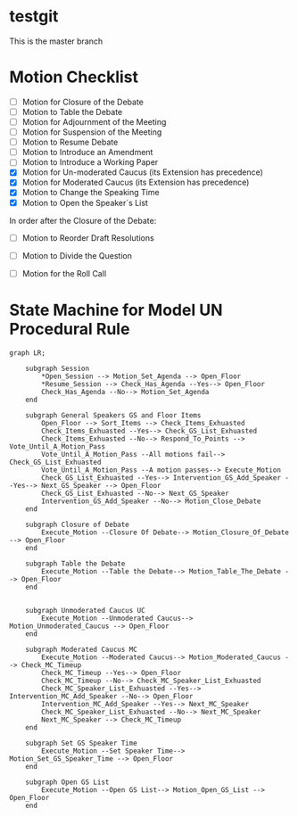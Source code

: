 # testgit

This is the master branch


# Motion Checklist
* [ ] Motion for Closure of the Debate
* [ ] Motion to Table the Debate
* [ ] Motion for Adjournment of the Meeting
* [ ] Motion for Suspension of the Meeting
* [ ]  Motion to Resume Debate
* [ ] Motion to Introduce an Amendment
* [ ] Motion to Introduce a Working Paper
* [x] Motion for Un-moderated Caucus (its Extension has precedence)    
* [x] Motion for Moderated Caucus (its Extension has precedence)       
* [x] Motion to Change the Speaking Time                              
* [x] Motion to Open the Speaker´s List                               

In order after the Closure of the Debate:

* [ ] Motion to Reorder Draft Resolutions
* [ ] Motion to Divide the Question
* [ ] Motion for the Roll Call


# State Machine for Model UN Procedural Rule
```mermaid
graph LR;

    subgraph Session
        *Open_Session --> Motion_Set_Agenda --> Open_Floor
        *Resume_Session --> Check_Has_Agenda --Yes--> Open_Floor
        Check_Has_Agenda --No--> Motion_Set_Agenda
    end

    subgraph General Speakers GS and Floor Items
        Open_Floor --> Sort_Items --> Check_Items_Exhuasted
        Check_Items_Exhuasted --Yes--> Check_GS_List_Exhuasted
        Check_Items_Exhuasted --No--> Respond_To_Points --> Vote_Until_A_Motion_Pass
        Vote_Until_A_Motion_Pass --All motions fail--> Check_GS_List_Exhuasted
        Vote_Until_A_Motion_Pass --A motion passes--> Execute_Motion
        Check_GS_List_Exhuasted --Yes--> Intervention_GS_Add_Speaker --Yes--> Next_GS_Speaker --> Open_Floor
        Check_GS_List_Exhuasted --No--> Next_GS_Speaker
        Intervention_GS_Add_Speaker --No--> Motion_Close_Debate
    end

    subgraph Closure of Debate
        Execute_Motion --Closure Of Debate--> Motion_Closure_Of_Debate --> Open_Floor
    end

    subgraph Table the Debate
        Execute_Motion --Table the Debate--> Motion_Table_The_Debate --> Open_Floor
    end


    subgraph Unmoderated Caucus UC
        Execute_Motion --Unmoderated Caucus--> Motion_Unmoderated_Caucus --> Open_Floor
    end

    subgraph Moderated Caucus MC
        Execute_Motion --Moderated Caucus--> Motion_Moderated_Caucus --> Check_MC_Timeup
        Check_MC_Timeup --Yes--> Open_Floor
        Check_MC_Timeup --No--> Check_MC_Speaker_List_Exhuasted
        Check_MC_Speaker_List_Exhuasted --Yes--> Intervention_MC_Add_Speaker --No--> Open_Floor
        Intervention_MC_Add_Speaker --Yes--> Next_MC_Speaker
        Check_MC_Speaker_List_Exhuasted --No--> Next_MC_Speaker
        Next_MC_Speaker --> Check_MC_Timeup
    end

    subgraph Set GS Speaker Time
        Execute_Motion --Set Speaker Time--> Motion_Set_GS_Speaker_Time --> Open_Floor
    end

    subgraph Open GS List
        Execute_Motion --Open GS List--> Motion_Open_GS_List --> Open_Floor
    end

```
